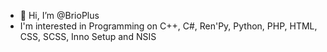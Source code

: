 - 👋 Hi, I’m @BrioPlus
- I'm interested in Programming on C++, C#, Ren'Py, Python, PHP, HTML, CSS, SCSS, Inno Setup and NSIS
